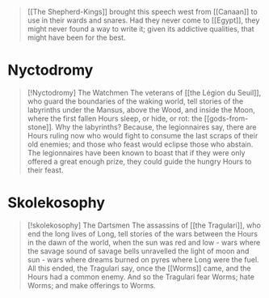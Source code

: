 > [[The Shepherd-Kings]] brought this speech west from [[Canaan]] to use in their wards and snares. Had they never come to [[Egypt]], they might never found a way to write it; given its addictive qualities, that might have been for the best.
# Nyctodromy
> [!Nyctodromy] The Watchmen
> The veterans of [[the Légion du Seuil]], who guard the boundaries of the waking world, tell stories of the labyrinths under the Mansus, above the Wood, and inside the Moon, where the first fallen Hours sleep, or hide, or rot: the [[gods-from-stone]]. Why the labyrinths? Because, the legionnaires say, there are Hours ruling now who would fight to consume the last scraps of their old enemies; and those who feast would eclipse those who abstain. The legionnaires have been known to boast that if they were only offered a great enough prize, they could guide the hungry Hours to their feast.
# Skolekosophy
> [!skolekosophy] The Dartsmen
> The assassins of [[the Tragulari]], who end the long lives of Long, tell stories of the wars between the Hours in the dawn of the world, when the sun was red and low - wars where the savage sound of savage bells unravelled the light of moon and sun - wars where dreams burned on pyres where Long were the fuel. All this ended, the Tragulari say, once the [[Worms]] came, and the Hours had a common enemy. And so the Tragulari fear Worms; hate Worms; and make offerings to Worms.


